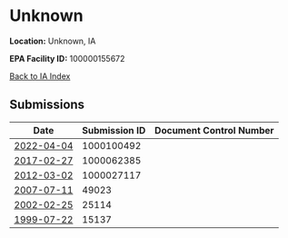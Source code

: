 # Unknown

**Location:** Unknown, IA

**EPA Facility ID:** 100000155672

[Back to IA Index](../../index.md)

## Submissions

| Date | Submission ID | Document Control Number |
|------|--------------|-------------------------|
| [2022-04-04](submissions/1000100492.md) | 1000100492 |  |
| [2017-02-27](submissions/1000062385.md) | 1000062385 |  |
| [2012-03-02](submissions/1000027117.md) | 1000027117 |  |
| [2007-07-11](submissions/49023.md) | 49023 |  |
| [2002-02-25](submissions/25114.md) | 25114 |  |
| [1999-07-22](submissions/15137.md) | 15137 |  |
